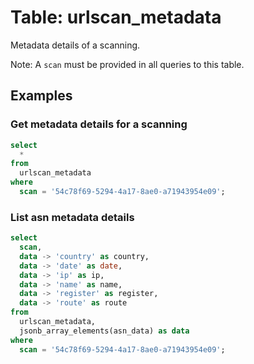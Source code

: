 # Table: urlscan_metadata

Metadata details of a scanning.

Note: A `scan` must be provided in all queries to this table.

## Examples

### Get metadata details for a scanning

```sql
select
  *
from
  urlscan_metadata
where
  scan = '54c78f69-5294-4a17-8ae0-a71943954e09';
```

### List asn metadata details

```sql
select
  scan,
  data -> 'country' as country,
  data -> 'date' as date,
  data -> 'ip' as ip,
  data -> 'name' as name,
  data -> 'register' as register,
  data -> 'route' as route
from
  urlscan_metadata,
  jsonb_array_elements(asn_data) as data
where
  scan = '54c78f69-5294-4a17-8ae0-a71943954e09';
```
